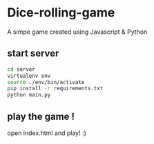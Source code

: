 # Dice-rolling-game

A simpe game created using Javascript & Python

## start server

```bash
cd server
virtualenv env
source ./env/bin/activate
pip install -r requirements.txt
python main.py
```

## play the game !

open index.html and play! :)

